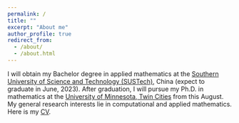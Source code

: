 ```yaml
---
permalink: /
title: ""
excerpt: "About me"
author_profile: true
redirect_from: 
  - /about/
  - /about.html
---
```


I will obtain my Bachelor degree in applied mathematics at the [Southern University of Science and Technology (SUSTech)](https://www.sustech.edu.cn/en/), China (expect to graduate in June, 2023). After graduation, I will pursue my Ph.D. in mathematics at the [University of Minnesota, Twin Cities](https://twin-cities.umn.edu/) from this August. My general research interests lie in computational and applied mathematics. Here is my [CV](https://hv1000.github.io/files/Yan_HUANG_CV.pdf).
